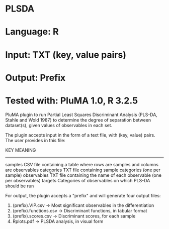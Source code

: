 # PLSDA
# Language: R
# Input: TXT (key, value pairs)
# Output: Prefix
# Tested with: PluMA 1.0, R 3.2.5

PluMA plugin to run Partial Least Squares Discriminant Analysis (PLS-DA, Stahle and Wold 1987)
to determine the degree of separation between dataset(s), given values of observables in each set.

The plugin accepts input in the form of a text file, with (key, value) pairs.  The user provides in this file:

KEY         MEANING
---         -------
samples     CSV file containing a table where rows are samples and columns are observables
categories  TXT file containing sample categories (one per sample)
observables TXT file containing the name of each observable (one per observables)
targets     Categories of observables on which PLS-DA should be run

For output, the plugin accepts a "prefix" and will generate four output files:
1. (prefix).VIP.csv -> Most significant observables in the differentiation
2. (prefix).functions.csv -> Discriminant functions, in tabular format
3. (prefix).scores.csv -> Discriminant scores, for each sample
4. Rplots.pdf -> PLSDA analysis, in visual form

